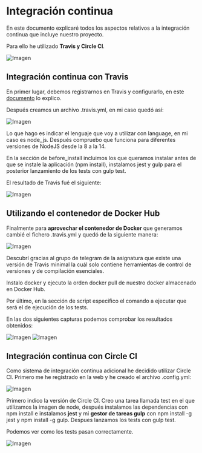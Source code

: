 # Integración continua

En este documento explicaré todos los aspectos relativos a la integración continua que incluye nuestro proyecto.

Para ello he utilizado **Travis y Circle CI**.

![Imagen](https://github.com/josemip98/OrganizeUDiet/blob/master/docs/img/IC.png)

## Integración continua con Travis

En primer lugar, debemos registrarnos en Travis y configurarlo, en este [documento](https://github.com/josemip98/EjerciciosIV/tree/master/Tema%202%20-%20TDD#ejercicio-9) lo explico.

Después creamos un archivo .travis.yml, en mi caso quedó así:

![Imagen](https://github.com/josemip98/OrganizeUDiet/blob/master/docs/img/travis.png)

Lo que hago es indicar el lenguaje que voy a utilizar con language, en mi caso es node_js.
Después compruebo que funciona para diferentes versiones de NodeJS desde la 8 a la 14.

En la sección de before_install incluimos los que queramos instalar antes de que se instale la aplicación (npm install), instalamos jest y gulp para el posterior lanzamiento de los tests con gulp test.

El resultado de Travis fué el siguiente:

![Imagen](https://github.com/josemip98/OrganizeUDiet/blob/master/docs/img/resultadoTravis1.png)

## Utilizando el contenedor de Docker Hub

Finalmente para **aprovechar el contenedor de Docker** que generamos cambié el fichero .travis.yml y quedó de la siguiente manera:

![Imagen](https://github.com/josemip98/OrganizeUDiet/blob/master/docs/img/travis-final.png)

Descubrí gracias al grupo de telegram de la asignatura que existe una versión de Travis minimal la cuál solo contiene herramientas de control de versiones y de compilación esenciales.

Instalo docker y ejecuto la orden docker pull de nuestro docker almacenado en Docker Hub.

Por último, en la sección de script especifico el comando a ejecutar que será el de ejecución de los tests.

En las dos siguientes capturas podemos comprobar los resultados obtenidos:

![Imagen](https://github.com/josemip98/OrganizeUDiet/blob/master/docs/img/resultadoTravis.png)
![Imagen](https://github.com/josemip98/OrganizeUDiet/blob/master/docs/img/resultadoTravis2.png)

## Integración continua con Circle CI

Como sistema de integración continua adicional he decidido utilizar Circle CI.
Primero me he registrado en la web y he creado el archivo .config.yml:

![Imagen](https://github.com/josemip98/OrganizeUDiet/blob/master/docs/img/CircleCI.png)

Primero indico la versión de Circle CI. Creo una tarea llamada test en el que utilizamos la imagen de node, después instalamos las dependencias con npm install e instalamos **jest** y  mi **gestor de tareas gulp** con npm install -g jest y npm install -g gulp. Despues lanzamos los tests con gulp test.

Podemos ver como los tests pasan correctamente.

![Imagen](https://github.com/josemip98/OrganizeUDiet/blob/master/docs/img/resultadoCI.png)
